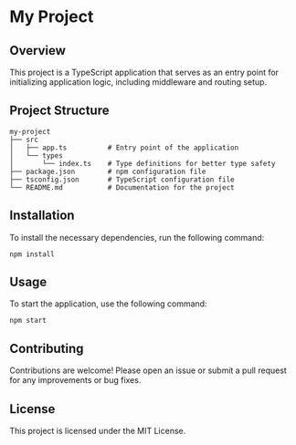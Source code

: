 # My Project

## Overview
This project is a TypeScript application that serves as an entry point for initializing application logic, including middleware and routing setup.

## Project Structure
```
my-project
├── src
│   ├── app.ts          # Entry point of the application
│   └── types
│       └── index.ts    # Type definitions for better type safety
├── package.json        # npm configuration file
├── tsconfig.json       # TypeScript configuration file
└── README.md           # Documentation for the project
```

## Installation
To install the necessary dependencies, run the following command:

```
npm install
```

## Usage
To start the application, use the following command:

```
npm start
```

## Contributing
Contributions are welcome! Please open an issue or submit a pull request for any improvements or bug fixes.

## License
This project is licensed under the MIT License.